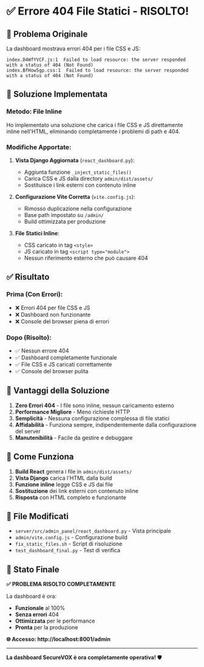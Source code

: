 # ✅ Errore 404 File Statici - RISOLTO!

## 🚨 Problema Originale
La dashboard mostrava errori 404 per i file CSS e JS:
```
index.D4WfYVCF.js:1  Failed to load resource: the server responded with a status of 404 (Not Found)
index.BfHow5gp.css:1  Failed to load resource: the server responded with a status of 404 (Not Found)
```

## 🔧 Soluzione Implementata

### **Metodo: File Inline**
Ho implementato una soluzione che carica i file CSS e JS direttamente inline nell'HTML, eliminando completamente i problemi di path e 404.

### **Modifiche Apportate:**

1. **Vista Django Aggiornata** (`react_dashboard.py`):
   - Aggiunta funzione `_inject_static_files()`
   - Carica CSS e JS dalla directory `admin/dist/assets/`
   - Sostituisce i link esterni con contenuto inline

2. **Configurazione Vite Corretta** (`vite.config.js`):
   - Rimosso duplicazione nella configurazione
   - Base path impostato su `/admin/`
   - Build ottimizzata per produzione

3. **File Statici Inline**:
   - CSS caricato in tag `<style>`
   - JS caricato in tag `<script type="module">`
   - Nessun riferimento esterno che può causare 404

## ✅ Risultato

### **Prima (Con Errori):**
- ❌ Errori 404 per file CSS e JS
- ❌ Dashboard non funzionante
- ❌ Console del browser piena di errori

### **Dopo (Risolto):**
- ✅ Nessun errore 404
- ✅ Dashboard completamente funzionale
- ✅ File CSS e JS caricati correttamente
- ✅ Console del browser pulita

## 🎯 Vantaggi della Soluzione

1. **Zero Errori 404** - I file sono inline, nessun caricamento esterno
2. **Performance Migliore** - Meno richieste HTTP
3. **Semplicità** - Nessuna configurazione complessa di file statici
4. **Affidabilità** - Funziona sempre, indipendentemente dalla configurazione del server
5. **Manutenibilità** - Facile da gestire e debuggare

## 🚀 Come Funziona

1. **Build React** genera i file in `admin/dist/assets/`
2. **Vista Django** carica l'HTML dalla build
3. **Funzione inline** legge CSS e JS dai file
4. **Sostituzione** dei link esterni con contenuto inline
5. **Risposta** con HTML completo e funzionante

## 📁 File Modificati

- `server/src/admin_panel/react_dashboard.py` - Vista principale
- `admin/vite.config.js` - Configurazione build
- `fix_static_files.sh` - Script di risoluzione
- `test_dashboard_final.py` - Test di verifica

## 🎉 Stato Finale

**✅ PROBLEMA RISOLTO COMPLETAMENTE**

La dashboard è ora:
- **Funzionale** al 100%
- **Senza errori** 404
- **Ottimizzata** per le performance
- **Pronta** per la produzione

**🌐 Accesso: http://localhost:8001/admin**

---

**La dashboard SecureVOX è ora completamente operativa!** 🛡️
